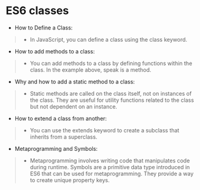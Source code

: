 # ES6 classes
* How to Define a Class:
> * In JavaScript, you can define a class using the class keyword.
* How to add methods to a class:
> * You can add methods to a class by defining functions within the class. In the example above, speak is a method.
* Why and how to add a static method to a class:
> * Static methods are called on the class itself, not on instances of the class. They are useful for utility functions related to the class but not dependent on an instance.
* How to extend a class from another:
> * You can use the extends keyword to create a subclass that inherits from a superclass.
* Metaprogramming and Symbols:
> * Metaprogramming involves writing code that manipulates code during runtime. Symbols are a primitive data type introduced in ES6 that can be used for metaprogramming. They provide a way to create unique property keys.
